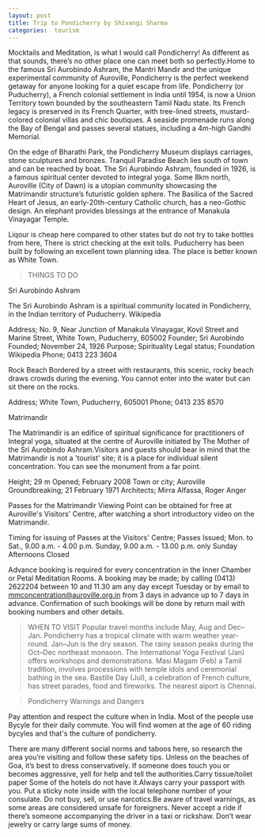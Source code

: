 ```yaml
---
layout: post
title: Trip to Pondicherry by Shivangi Sharma
categories:  tourism
---
```


Mocktails and Meditation, is what I would call Pondicherry! As different as that sounds, there’s no other place one can meet both so perfectly.Home to the famous Sri Aurobindo Ashram, the Mantri Mandir and the unique experimental community of Auroville, Pondicherry is the perfect weekend getaway for anyone looking for a quiet escape from life. Pondicherry (or Puducherry), a French colonial settlement in India until 1954, is now a Union Territory town bounded by the southeastern Tamil Nadu state. Its French legacy is preserved in its French Quarter, with tree-lined streets, mustard-colored colonial villas and chic boutiques. A seaside promenade runs along the Bay of Bengal and passes several statues, including a 4m-high Gandhi Memorial.

On the edge of Bharathi Park, the Pondicherry Museum displays carriages, stone sculptures and bronzes. Tranquil Paradise Beach lies south of town and can be reached by boat. The Sri Aurobindo Ashram, founded in 1926, is a famous spiritual center devoted to integral yoga. Some 8km north, Auroville (City of Dawn) is a utopian community showcasing the Matrimandir structure’s futuristic golden sphere. The Basilica of the Sacred Heart of Jesus, an early-20th-century Catholic church, has a neo-Gothic design. An elephant provides blessings at the entrance of Manakula Vinayagar Temple.


 
Liqour is cheap here compared to other states but do not try to take bottles from here, There is strict checking at the exit tolls. Puducherry has been built by following an excellent town planning idea. The place is better known as White Town.


> THINGS TO DO



Sri Aurobindo Ashram


The Sri Aurobindo Ashram is a spiritual community located in Pondicherry, in the Indian territory of Puducherry. Wikipedia

Address; No. 9, Near Junction of Manakula Vinayagar, Kovil Street and Marine Street, White Town, Puducherry, 605002
Founder; Sri Aurobindo
Founded; November 24, 1926
Purpose; Spirituality
Legal status; Foundation Wikipedia
Phone; 0413 223 3604

Rock Beach
Bordered by a street with restaurants, this scenic, rocky beach draws crowds during the evening. You cannot enter into the water but can sit there on the rocks.

Address; White Town, Puducherry, 605001
Phone; 0413 235 8570


Matrimandir

The Matrimandir is an edifice of spiritual significance for practitioners of Integral yoga, situated at the centre of Auroville initiated by The Mother of the Sri Aurobindo Ashram.Visitors and guests should bear in mind that the Matrimandir is not a 'tourist' site; it is a place for individual silent concentration. You can see the monument from a far point.

Height; 29 m
Opened; February 2008
Town or city; Auroville
Groundbreaking; 21 February 1971
Architects; Mirra Alfassa, Roger Anger



Passes for the Matrimandir Viewing Point can be obtained for free at Auroville's Visitors' Centre, after watching a short introductory video on the Matrimandir.

Timing for issuing of Passes at the Visitors' Centre; 
Passes Issued; Mon. to Sat., 9.00 a.m. - 4.00 p.m.
Sunday, 9.00 a.m. - 13.00 p.m. only
Sunday Afternoons Closed




Advance booking is required for every concentration in the Inner Chamber or Petal Meditation Rooms. A booking may be made;
by calling (0413) 2622204 between 10 and 11.30 am any day except Tuesday or
by email to mmconcentration@auroville.org.in from 3 days in advance up to 7 days in advance. Confirmation of such bookings will be done by return mail with booking numbers and other details.




> WHEN TO VISIT
Popular travel months include May, Aug and Dec–Jan. Pondicherry has a tropical climate with warm weather year-round. Jan–Jun is the dry season. The rainy season peaks during the Oct–Dec northeast monsoon. The International Yoga Festival (Jan) offers workshops and demonstrations. Masi Magam (Feb) a Tamil tradition, involves processions with temple idols and ceremonial bathing in the sea. Bastille Day (Jul), a celebration of French culture, has street parades, food and fireworks. The nearest aiport is Chennai.



> Pondicherry Warnings and Dangers

Pay attention and respect the culture when in India. Most of the people use Bycyle for their daily commute. You will find women at the age of 60 riding bycyles and that's the culture of pondicherry.

There are many different social norms and taboos here, so research the area you’re visiting and follow these safety tips. Unless on the beaches of Goa, it’s best to dress conservatively. If someone does touch you or becomes aggressive, yell for help and tell the authorities.Carry tissue/toilet paper Some of the hotels do not have it.Always carry your passport with you. Put a sticky note inside with the local telephone number of your consulate.
Do not buy, sell, or use narcotics.Be aware of travel warnings, as some areas are considered unsafe for foreigners.
Never accept a ride if there’s someone accompanying the driver in a taxi or rickshaw. Don’t wear jewelry or carry large sums of money.